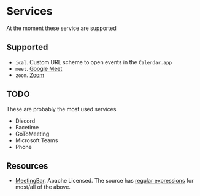 # Services

At the moment these service are supported

## Supported

- `ical`. Custom URL scheme to open events in the `Calendar.app`
- `meet`. [Google Meet](https://meet.google.com)
- `zoom`. [Zoom](https://www.zoom.com/)

## TODO

These are probably the most used services

- Discord
- Facetime
- GoToMeeting
- Microsoft Teams
- Phone

## Resources

- [MeetingBar](https://github.com/leits/MeetingBar). Apache Licensed. The source has [regular expressions](https://github.com/leits/MeetingBar/blob/b4af1de5d0d490c2a69c29024843995211865977/MeetingBar/MeetingServices.swift#L264) for most/all of the above.

